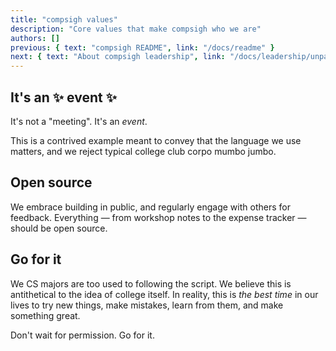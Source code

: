 ```yaml
---
title: "compsigh values"
description: "Core values that make compsigh who we are"
authors: []
previous: { text: "compsigh README", link: "/docs/readme" }
next: { text: "About compsigh leadership", link: "/docs/leadership/unpaid-interns" }
---
```


## It's an ✨ event ✨

It's not a "meeting". It's an *event*.

This is a contrived example meant to convey that the language we use matters, and we reject typical college club corpo mumbo jumbo.

## Open source

We embrace building in public, and regularly engage with others for feedback. Everything — from workshop notes to the expense tracker — should be open source.

## Go for it

We CS majors are too used to following the script. We believe this is antithetical to the idea of college itself. In reality, this is *the best time* in our lives to try new things, make mistakes, learn from them, and make something great.

Don't wait for permission. Go for it.
